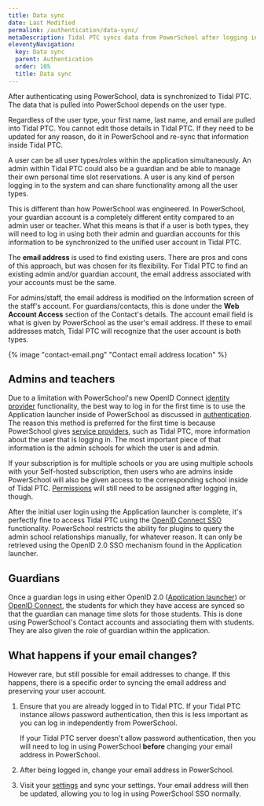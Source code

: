 ```yaml
---
title: Data sync
date: Last Modified
permalink: /authentication/data-sync/
metaDescription: Tidal PTC syncs data from PowerSchool after logging in.
eleventyNavigation:
  key: Data sync
  parent: Authentication
  order: 105
  title: Data sync
---
```


After authenticating using PowerSchool, data is synchronized to Tidal PTC. The data that is pulled into PowerSchool depends on the user type.

Regardless of the user type, your first name, last name, and email are pulled into Tidal PTC. You cannot edit those details in Tidal PTC. If they need to be updated for any reason, do it in PowerSchool and re-sync that information inside Tidal PTC.

A user can be all user types/roles within the application simultaneously. An admin within Tidal PTC could also be a guardian and be able to manage their own personal time slot reservations. A user is any kind of person logging in to the system and can share functionality among all the user types.

This is different than how PowerSchool was engineered. In PowerSchool, your guardian account is a completely different entity compared to an admin user or teacher. What this means is that if a user is both types, they will need to log in using both their admin and guardian accounts for this information to be synchronized to the unified user account in Tidal PTC.

The **email address** is used to find existing users. There are pros and cons of this approach, but was chosen for its flexibility. For Tidal PTC to find an existing admin and/or guardian account, the email address associated with your accounts must be the same.

For admins/staff, the email address is modified on the Information screen of the staff's account. For guardians/contacts, this is done under the **Web Account Access** section of the Contact's details. The account email field is what is given by PowerSchool as the user's email address. If these to email addresses match, Tidal PTC will recognize that the user account is both types.

{% image "contact-email.png" "Contact email address location" %}

## Admins and teachers

Due to a limitation with PowerSchool's new OpenID Connect [identity provider](https://docs.powerschool.com/PSHINTCA/sso-glossary#:~:text=Identity%20Provider%20(IdP)) functionality, the best way to log in for the first time is to use the Application launcher inside of PowerSchool as discussed in [authentication](/authentication/). The reason this method is preferred for the first time is because PowerSchool gives [service providers](https://docs.powerschool.com/PSHINTCA/sso-glossary#:~:text=Relying%20Party), such as Tidal PTC, more information about the user that is logging in. The most important piece of that information is the admin schools for which the user is and admin.

If your subscription is for multiple schools or you are using multiple schools with your Self-hosted subscription, then users who are admins inside PowerSchool will also be given access to the corresponding school inside of Tidal PTC. [Permissions](/configuration/users/) will still need to be assigned after logging in, though.

After the initial user login using the Application launcher is complete, it's perfectly fine to access Tidal PTC using the [OpenID Connect SSO](/authentication/#powerschool-single-sign-on-(sso)) functionality. PowerSchool restricts the ability for plugins to query the admin school relationships manually, for whatever reason. It can only be retrieved using the OpenID 2.0 SSO mechanism found in the Application launcher.

## Guardians

Once a guardian logs in using either OpenID 2.0 ([Application launcher](/authentication/)) or [OpenID Connect](/authentication/#powerschool-single-sign-on-(sso)), the students for which they have access are synced so that the guardian can manage time slots for those students. This is done using PowerSchool's Contact accounts and associating them with students. They are also given the role of guardian within the application.

## What happens if your email changes?

However rare, but still possible for email addresses to change. If this happens, there is a specific order to syncing the email address and preserving your user account.

1. Ensure that you are already logged in to Tidal PTC. If your Tidal PTC instance allows password authentication, then this is less important as you can log in independently from PowerSchool.

    If your Tidal PTC server doesn't allow password authentication, then you will need to log in using PowerSchool **before** changing your email address in PowerSchool.

2. After being logged in, change your email address in PowerSchool.

3. Visit your [settings](/configuration/#personal-settings) and sync your settings. Your email address will then be updated, allowing you to log in using PowerSchool SSO normally.
